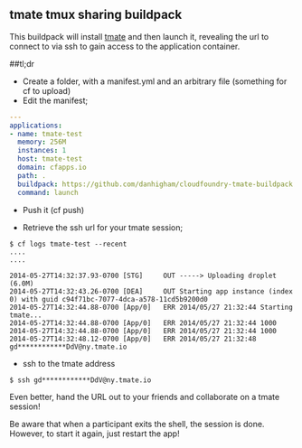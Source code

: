 ## tmate tmux sharing buildpack

This buildpack will install [tmate](http://tmate.io) and then launch it, revealing
the url to connect to via ssh to gain access to the application container.

##tl;dr

- Create a folder, with a manifest.yml and an arbitrary file (something for cf to upload)
- Edit the manifest;


```yaml
---
applications:
- name: tmate-test
  memory: 256M
  instances: 1
  host: tmate-test
  domain: cfapps.io
  path: .
  buildpack: https://github.com/danhigham/cloudfoundry-tmate-buildpack.git
  command: launch
```

- Push it (cf push)

- Retrieve the ssh url for your tmate session;

```
$ cf logs tmate-test --recent
....
....

2014-05-27T14:32:37.93-0700 [STG]     OUT -----> Uploading droplet (6.0M)
2014-05-27T14:32:43.26-0700 [DEA]     OUT Starting app instance (index 0) with guid c94f71bc-7077-4dca-a578-11cd5b9200d0
2014-05-27T14:32:44.88-0700 [App/0]   ERR 2014/05/27 21:32:44 Starting tmate...
2014-05-27T14:32:44.88-0700 [App/0]   ERR 2014/05/27 21:32:44 1000
2014-05-27T14:32:44.88-0700 [App/0]   ERR 2014/05/27 21:32:44 1000
2014-05-27T14:32:48.12-0700 [App/0]   ERR 2014/05/27 21:32:48 gd************DdV@ny.tmate.io

```

- ssh to the tmate address

```
$ ssh gd************DdV@ny.tmate.io
```

Even better, hand the URL out to your friends and collaborate on a tmate session!

Be aware that when a participant exits the shell, the session is done. However,
to start it again, just restart the app!
